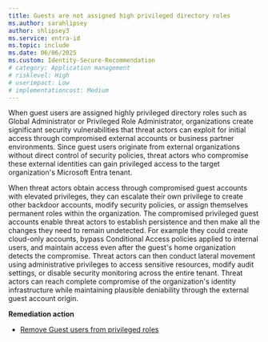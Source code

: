 ```yaml
---
title: Guests are not assigned high privileged directory roles
ms.author: sarahlipsey
author: shlipsey3
ms.service: entra-id
ms.topic: include
ms.date: 06/06/2025
ms.custom: Identity-Secure-Recommendation
# category: Application management
# risklevel: High
# userimpact: Low
# implementationcost: Medium
---
```

When guest users are assigned highly privileged directory roles such as Global Administrator or Privileged Role Administrator, organizations create significant security vulnerabilities that threat actors can exploit for initial access through compromised external accounts or business partner environments. Since guest users originate from external organizations without direct control of security policies, threat actors who compromise these external identities can gain privileged access to the target organization's Microsoft Entra tenant.

When threat actors obtain access through compromised guest accounts with elevated privileges, they can escalate their own privilege to create other backdoor accounts, modify security policies, or assign themselves permanent roles within the organization. The compromised privileged guest accounts enable threat actors to establish persistence and then make all the changes they need to remain undetected. For example they could create cloud-only accounts, bypass Conditional Access policies applied to internal users, and maintain access even after the guest's home organization detects the compromise. Threat actors can then conduct lateral movement using administrative privileges to access sensitive resources, modify audit settings, or disable security monitoring across the entire tenant. Threat actors can reach complete compromise of the organization's identity infrastructure while maintaining plausible deniability through the external guest account origin. 

**Remediation action**

- [Remove Guest users from privileged roles](../../identity/role-based-access-control/best-practices.md)